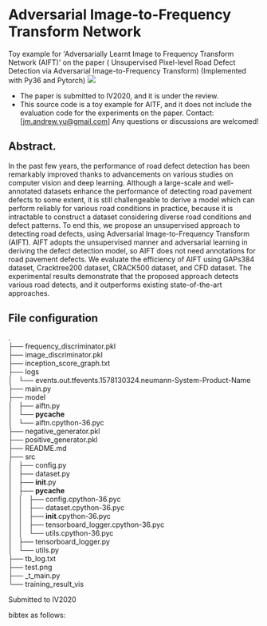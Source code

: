 # Adversarial Image-to-Frequency Transform Network
Toy example for 'Adversarially Learnt Image to Frequency Transform Network (AIFT)' on the paper (
Unsupervised Pixel-level Road Defect Detection via Adversarial Image-to-Frequency Transform) (Implemented with Py36 and Pytorch)
![](readme/fig2.png)


* The paper is submitted to IV2020, and it is under the review.
* This source code is a toy example for AITF, and it does not include the evaluation code for the experiments on the paper.
Contact: [jm.andrew.yu@gmail.com] Any questions or discussions are welcomed! 


## Abstract.
In the past few years, the performance of road defect detection has been remarkably improved thanks to advancements on various studies on computer vision and deep learning. Although a large-scale and well-annotated datasets enhance the performance of detecting road pavement defects to some extent, it is still challengeable to derive a model which can perform reliably for various road conditions in practice, because it is intractable to construct a dataset considering diverse road conditions and defect patterns. To end this, we propose an unsupervised approach to detecting road defects, using Adversarial Image-to-Frequency Transform (AIFT). AIFT adopts the unsupervised manner and adversarial learning in deriving the defect detection model, so AIFT does not need annotations for road pavement defects. We evaluate the efficiency of AIFT using GAPs384 dataset, Cracktree200 dataset, CRACK500 dataset, and CFD dataset. The experimental results demonstrate that the proposed approach detects various road detects, and it outperforms existing state-of-the-art approaches.

## File configuration
.<br>
├── frequency_discriminator.pkl<br>
├── image_discriminator.pkl<br>
├── inception_score_graph.txt<br>
├── logs<br>
│   └── events.out.tfevents.1578130324.neumann-System-Product-Name<br>
├── main.py<br>
├── model<br>
│   ├── aiftn.py<br>
│   └── __pycache__<br>
│       └── aiftn.cpython-36.pyc<br>
├── negative_generator.pkl<br>
├── positive_generator.pkl<br>
├── README.md<br>
├── src<br>
│   ├── config.py<br>
│   ├── dataset.py<br>
│   ├── __init__.py<br>
│   ├── __pycache__<br>
│   │   ├── config.cpython-36.pyc<br>
│   │   ├── dataset.cpython-36.pyc<br>
│   │   ├── __init__.cpython-36.pyc<br>
│   │   ├── tensorboard_logger.cpython-36.pyc<br>
│   │   └── utils.cpython-36.pyc<br>
│   ├── tensorboard_logger.py<br>
│   └── utils.py<br>
├── tb_log.txt<br>
├── test.png<br>
├── _t_main.py<br>
└── training_result_vis<br>




Submitted to IV2020


bibtex as follows:

